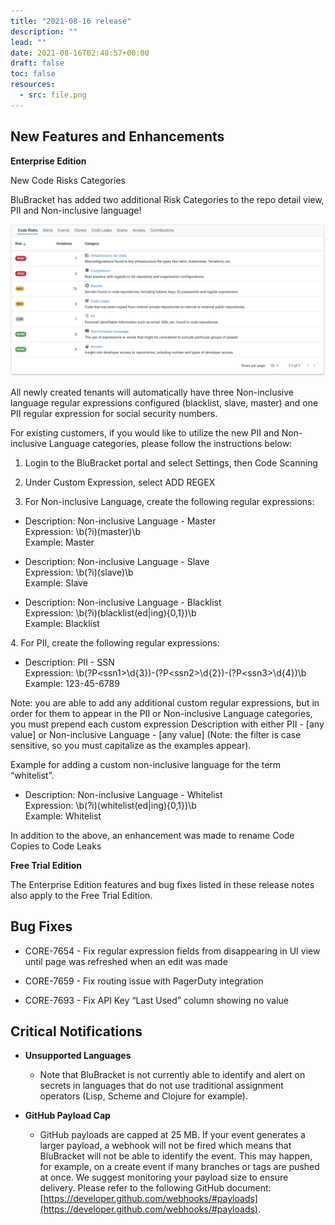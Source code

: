 ```yaml
---
title: "2021-08-16 release"
description: ""
lead: ""
date: 2021-08-16T02:48:57+00:00
draft: false
toc: false
resources:
  - src: file.png
---
```


**New Features and Enhancements**
---------------------------------

**Enterprise Edition**

New Code Risks Categories

BluBracket has added two additional Risk Categories to the repo detail view, PII and Non-inclusive language!

![](file.png)

All newly created tenants will automatically have three Non-inclusive language regular expressions configured (blacklist, slave, master) and one PII regular expression for social security numbers.

For existing customers, if you would like to utilize the new PII and Non-inclusive Language categories, please follow the instructions below:

1.  Login to the BluBracket portal and select Settings, then Code Scanning
    
2.  Under Custom Expression, select ADD REGEX
    
3.  For Non-inclusive Language, create the following regular expressions:
    

* Description: Non-inclusive Language - Master  
    Expression: \\b(?i)(master)\\b  
    Example: Master
    
* Description: Non-inclusive Language - Slave  
    Expression: \\b(?i)(slave)\\b  
    Example: Slave
    
* Description: Non-inclusive Language - Blacklist  
    Expression: \\b(?i)(blacklist(ed|ing){0,1})\\b  
    Example: Blacklist
    

4\. For PII, create the following regular expressions:

* Description: PII - SSN  
    Expression: \\b(?P&lt;ssn1&gt;\\d{3})-(?P&lt;ssn2&gt;\\d{2})-(?P&lt;ssn3&gt;\\d{4})\\b  
    Example: 123-45-6789
    

Note: you are able to add any additional custom regular expressions, but in order for them to appear in the PII or Non-inclusive Language categories, you must prepend each custom expression Description with either PII - \[any value\] or Non-inclusive Language - \[any value\] (Note: the filter is case sensitive, so you must capitalize as the examples appear).

Example for adding a custom non-inclusive language for the term “whitelist”.

* Description: Non-inclusive Language - Whitelist  
    Expression: \\b(?i)(whitelist(ed|ing){0,1})\\b  
    Example: Whitelist
    

In addition to the above, an enhancement was made to rename Code Copies to Code Leaks

**Free Trial Edition**

The Enterprise Edition features and bug fixes listed in these release notes also apply to the Free Trial Edition.

**Bug Fixes**
-------------

* CORE-7654 - Fix regular expression fields from disappearing in UI view until page was refreshed when an edit was made
    
* CORE-7659 - Fix routing issue with PagerDuty integration
    
* CORE-7693 - Fix API Key “Last Used” column showing no value
    

**Critical Notifications**
--------------------------

* **Unsupported Languages**
    
    * Note that BluBracket is not currently able to identify and alert on secrets in languages that do not use traditional assignment operators (Lisp, Scheme and Clojure for example).
        
* **GitHub Payload Cap**
    
    * GitHub payloads are capped at 25 MB. If your event generates a larger payload, a webhook will not be fired which means that BluBracket will not be able to identify the event. This may happen, for example, on a create event if many branches or tags are pushed at once. We suggest monitoring your payload size to ensure delivery. Please refer to the following GitHub document: [https://developer.github.com/webhooks/#payloads](https://developer.github.com/webhooks/#payloads).
